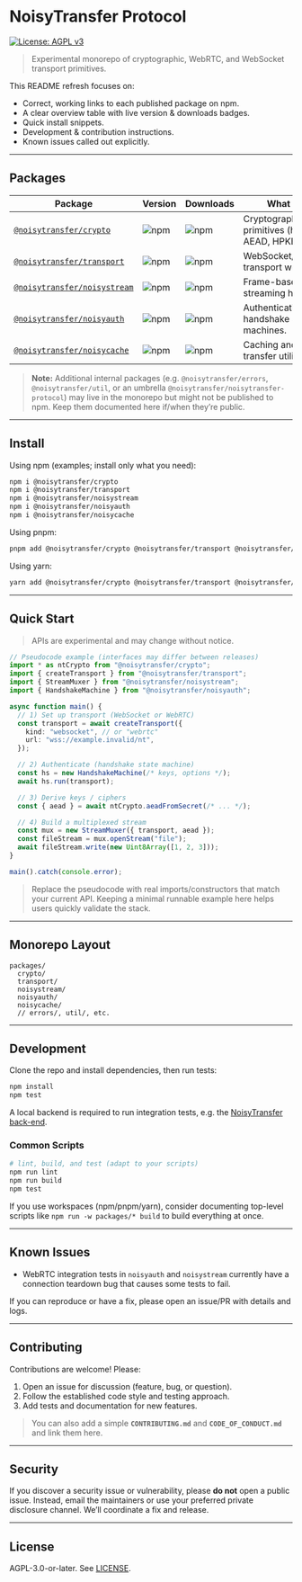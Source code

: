 # NoisyTransfer Protocol

[![License: AGPL v3](https://img.shields.io/badge/License-AGPL_v3-blue.svg?style=flat-square)](./LICENSE)

> Experimental monorepo of cryptographic, WebRTC, and WebSocket transport primitives.

This README refresh focuses on:

* Correct, working links to each published package on npm.
* A clear overview table with live version & downloads badges.
* Quick install snippets.
* Development & contribution instructions.
* Known issues called out explicitly.

---

## Packages

| Package                                                                                  | Version                                                                               | Downloads                                                                              | What it is                                           |
| ---------------------------------------------------------------------------------------- | ------------------------------------------------------------------------------------- | -------------------------------------------------------------------------------------- | ---------------------------------------------------- |
| [`@noisytransfer/crypto`](https://www.npmjs.com/package/@noisytransfer/crypto)           | ![npm](https://img.shields.io/npm/v/%40noisytransfer%2Fcrypto?style=flat-square)      | ![npm](https://img.shields.io/npm/dm/%40noisytransfer%2Fcrypto?style=flat-square)      | Cryptographic primitives (hashing, AEAD, HPKE, SAS). |
| [`@noisytransfer/transport`](https://www.npmjs.com/package/@noisytransfer/transport)     | ![npm](https://img.shields.io/npm/v/%40noisytransfer%2Ftransport?style=flat-square)   | ![npm](https://img.shields.io/npm/dm/%40noisytransfer%2Ftransport?style=flat-square)   | WebSocket/WebRTC transport wrappers.                 |
| [`@noisytransfer/noisystream`](https://www.npmjs.com/package/@noisytransfer/noisystream) | ![npm](https://img.shields.io/npm/v/%40noisytransfer%2Fnoisystream?style=flat-square) | ![npm](https://img.shields.io/npm/dm/%40noisytransfer%2Fnoisystream?style=flat-square) | Frame-based streaming helpers.                       |
| [`@noisytransfer/noisyauth`](https://www.npmjs.com/package/@noisytransfer/noisyauth)     | ![npm](https://img.shields.io/npm/v/%40noisytransfer%2Fnoisyauth?style=flat-square)   | ![npm](https://img.shields.io/npm/dm/%40noisytransfer%2Fnoisyauth?style=flat-square)   | Authentication handshake state machines.             |
| [`@noisytransfer/noisycache`](https://www.npmjs.com/package/@noisytransfer/noisycache)   | ![npm](https://img.shields.io/npm/v/%40noisytransfer%2Fnoisycache?style=flat-square)  | ![npm](https://img.shields.io/npm/dm/%40noisytransfer%2Fnoisycache?style=flat-square)  | Caching and file-transfer utilities.                 |

> **Note:** Additional internal packages (e.g. `@noisytransfer/errors`, `@noisytransfer/util`, or an umbrella `@noisytransfer/noisytransfer-protocol`) may live in the monorepo but might not be published to npm. Keep them documented here if/when they’re public.

---

## Install

Using npm (examples; install only what you need):

```sh
npm i @noisytransfer/crypto
npm i @noisytransfer/transport
npm i @noisytransfer/noisystream
npm i @noisytransfer/noisyauth
npm i @noisytransfer/noisycache
```

Using pnpm:

```sh
pnpm add @noisytransfer/crypto @noisytransfer/transport @noisytransfer/noisystream @noisytransfer/noisyauth @noisytransfer/noisycache
```

Using yarn:

```sh
yarn add @noisytransfer/crypto @noisytransfer/transport @noisytransfer/noisystream @noisytransfer/noisyauth @noisytransfer/noisycache
```

---

## Quick Start

> APIs are experimental and may change without notice.

```ts
// Pseudocode example (interfaces may differ between releases)
import * as ntCrypto from "@noisytransfer/crypto";
import { createTransport } from "@noisytransfer/transport";
import { StreamMuxer } from "@noisytransfer/noisystream";
import { HandshakeMachine } from "@noisytransfer/noisyauth";

async function main() {
  // 1) Set up transport (WebSocket or WebRTC)
  const transport = await createTransport({
    kind: "websocket", // or "webrtc"
    url: "wss://example.invalid/nt",
  });

  // 2) Authenticate (handshake state machine)
  const hs = new HandshakeMachine(/* keys, options */);
  await hs.run(transport);

  // 3) Derive keys / ciphers
  const { aead } = await ntCrypto.aeadFromSecret(/* ... */);

  // 4) Build a multiplexed stream
  const mux = new StreamMuxer({ transport, aead });
  const fileStream = mux.openStream("file");
  await fileStream.write(new Uint8Array([1, 2, 3]));
}

main().catch(console.error);
```

> Replace the pseudocode with real imports/constructors that match your current API. Keeping a minimal runnable example here helps users quickly validate the stack.

---

## Monorepo Layout

```
packages/
  crypto/
  transport/
  noisystream/
  noisyauth/
  noisycache/
  // errors/, util/, etc.
```

---

## Development

Clone the repo and install dependencies, then run tests:

```sh
npm install
npm test
```

A local backend is required to run integration tests, e.g. the [NoisyTransfer back-end](https://github.com/collapsinghierarchy/noisytransfer).

### Common Scripts

```sh
# lint, build, and test (adapt to your scripts)
npm run lint
npm run build
npm test
```

If you use workspaces (npm/pnpm/yarn), consider documenting top-level scripts like `npm run -w packages/* build` to build everything at once.

---

## Known Issues

* WebRTC integration tests in `noisyauth` and `noisystream` currently have a connection teardown bug that causes some tests to fail.

If you can reproduce or have a fix, please open an issue/PR with details and logs.

---

## Contributing

Contributions are welcome! Please:

1. Open an issue for discussion (feature, bug, or question).
2. Follow the established code style and testing approach.
3. Add tests and documentation for new features.

> You can also add a simple **`CONTRIBUTING.md`** and **`CODE_OF_CONDUCT.md`** and link them here.

---

## Security

If you discover a security issue or vulnerability, please **do not** open a public issue. Instead, email the maintainers or use your preferred private disclosure channel. We’ll coordinate a fix and release.

---

## License

AGPL-3.0-or-later. See [LICENSE](./LICENSE).
